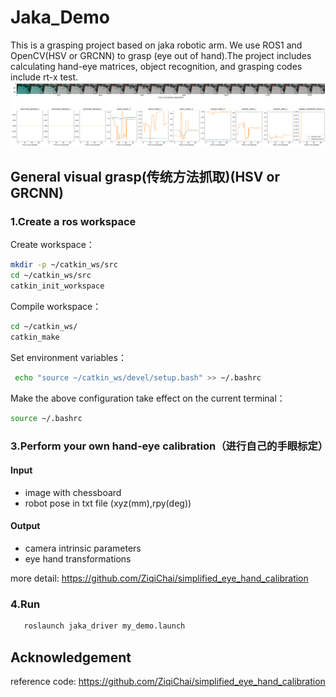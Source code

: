 # Jaka_Demo
This is a grasping project based on jaka robotic arm. We use ROS1 and OpenCV(HSV or GRCNN) to grasp (eye out of hand).The project includes calculating hand-eye matrices, object recognition, and grasping codes include rt-x test.
<img src="rt-x.png" alt="rt-x">
## General visual grasp(传统方法抓取)(HSV or GRCNN)
### 1.Create a ros workspace
Create workspace：
```bash
mkdir -p ~/catkin_ws/src
cd ~/catkin_ws/src
catkin_init_workspace
```
Compile workspace：
```bash
cd ~/catkin_ws/
catkin_make
```
Set environment variables：
```bash
 echo "source ~/catkin_ws/devel/setup.bash" >> ~/.bashrc
```
Make the above configuration take effect on the current terminal：
```bash
source ~/.bashrc
```
### 3.Perform your own hand-eye calibration（进行自己的手眼标定）
#### Input
- image with chessboard
- robot pose in txt file (xyz(mm),rpy(deg))

#### Output
- camera intrinsic parameters
- eye hand transformations
  
more detail: https://github.com/ZiqiChai/simplified_eye_hand_calibration

### 4.Run
```bash
   roslaunch jaka_driver my_demo.launch
```

## Acknowledgement
reference code: https://github.com/ZiqiChai/simplified_eye_hand_calibration
